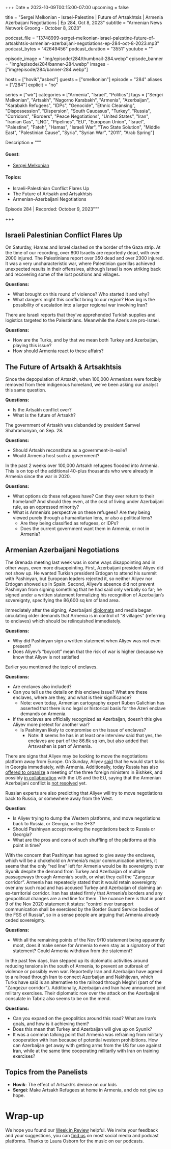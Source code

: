 +++
Date = 2023-10-09T00:15:00-07:00
upcoming = false


title = "Sergei Melkonian - Israel-Palestine | Future of Artsakhtsis | Armenia Azerbaijani Negotiations | Ep 284, Oct 8, 2023"
subtitle = "Armenian News Network Groong - October 8, 2023"

podcast_file = "13748999-sergei-melkonian-israel-palestine-future-of-artsakhtsis-armenian-azerbaijani-negotiations-ep-284-oct-8-2023.mp3"
podcast_bytes = "42649456"
podcast_duration = "3551"
youtube = ""

episode_image = "img/episode/284/thumbnail-284.webp"
episode_banner = "img/episode/284/banner-284.webp"
images = ["img/episode/284/banner-284.webp"]

hosts = ["hovik","asbed"]
guests = ["smelkonian"]
episode = "284"
aliases = ["/284"]
explicit = "no"

series = ["wir"]
categories = ["Armenia", "Israel", "Politics"]
tags = ["Sergei Melkonian", "Artsakh", "Nagorno Karabakh", "Armenia", "Azerbaijan", "Karabakh Refugees", "IDPs", "Genocide", "Ethnic Cleansing", "Dispossession", "Dispersion", "South Caucasus", "Turkey", "Russia", "Corridors", "Borders", "Peace Negotiations", "United States", "Iran", "Iranian Gas", "LNG", "Pipelines", "EU", "European Union", "Israel", "Palestine", "Fateh", "Hamas", "Israeli War", "Two State Solution", "Middle East", "Palestinian Cause", "Syria", "Syrian War", "2011", "Arab Spring"]

Description = """

#### Guest:
* [Sergei Melkonian](/guest/smelkonian)

#### Topics:
* Israeli-Palestinian Conflict Flares Up
* The Future of Artsakh and Artsakhtsis
* Armenian-Azerbaijani Negotiations

Episode 284 | Recorded: October 9, 2023"""

+++

## Israeli Palestinian Conflict Flares Up

On Saturday, Hamas and Israel clashed on the border of the Gaza strip. At the time of our recording, over 800 Israelis are reportedly dead, with over 2000 injured. The Palestinians report over 350 dead and over 2300 injured. It was a very uncharacteristic war, where Palestinian guerillas achieved unexpected results in their offensives, although Israel is now striking back and recovering some of the lost positions and villages.

**Questions:**
* What brought on this round of violence? Who started it and why?
* What dangers might this conflict bring to our region? How big is the possibility of escalation into a larger regional war involving Iran?

There are Israeli reports that they’ve apprehended Turkish supplies and logistics targeted to the Palestinians. Meanwhile the Azeris are pro-Israel.

**Questions:**
* How are the Turks, and by that we mean both Turkey and Azerbaijan, playing this issue?
* How should Armenia react to these affairs?


## The Future of Artsakh & Artsakhtsis

Since the depopulation of Artsakh, when 100,000 Armenians were forcibly removed from their indigenous homeland, we’ve been asking our analyst this same question.

**Questions:**
* Is the Artsakh conflict over?
* What is the future of Artsakh?

The government of Artsakh was disbanded by president Samvel Shahramanyan, on Sep. 28.

**Questions:**
* Should Artsakh reconstitute as a government-in-exile?
* Would Armenia host such a government?

In the past 2 weeks over 100,000 Artsakh refugees flooded into Armenia. This is on top of the additional 40-plus thousands who were already in Armenia since the war in 2020.

**Questions:**
* What options do these refugees have? Can they ever return to their homeland? And should they even, at the cost of living under Azerbaijani rule, as an oppressed minority?
* What is Armenia’s perspective on these refugees? Are they being viewed purely through a humanitarian lens, or also a political lens?
    * Are they being classified as refugees, or IDPs?
    * Does the current government want them in Armenia, or not in Armenia?


## Armenian Azerbaijani Negotiations

The Grenada meeting last week was in some ways disappointing and in other ways, even more disappointing. First, Azerbaijani president Aliyev did not show up. He wanted Turkish president Erdogan to attend his summit with Pashinyan, but European leaders rejected it, so neither Aliyev nor Erdogan showed up in Spain. Second, Aliyev’s absence did not prevent Pashinyan from signing something that he had said only verbally so far; he signed under a written statement formalizing his recognition of Azerbaijan’s sovereignty, specifying the 86,600 sq km of land area.

Immediately after the signing, Azerbaijani [diplomats](https://twitter.com/NasimiAghayev/status/1710735177213763796) and media began circulating older demands that Armenia is in control of “8 villages” (referring to enclaves) which should be relinquished immediately.

**Questions:**
* Why did Pashinyan sign a written statement when Aliyev was not even present?
* Does Aliyev’s “boycott” mean that the risk of war is higher (because we know that Aliyev is not satisfied 


Earlier you mentioned the topic of enclaves.

**Questions:**
* Are enclaves also included?
* Can you tell us the details on this enclave issue? What are these enclaves, where are they, and what is their significance?
    * Note: even today, Armenian cartography expert Ruben Galichian has asserted that there is no legal or historical basis for the Azeri enclave demands on Armenia.
* If the enclaves are officially recognized as Azerbaijan, doesn’t this give Aliyev more pretext for another war?
    * Is Pashinyan likely to compromise on the issue of enclaves?
        * Note: It seems he has in at least one interview said that yes, the enclaves are part of the 86.6k sq km, but also added that Artsvashen is part of Armenia.

There are signs that Aliyev may be looking to move the negotiations platform away from Europe. On Sunday, Aliyev [said](https://www.rferl.org/a/azerbaijan-aliyev-armenia-talks-georgia-karabakh/32628325.html) that he would start talks in Georgia immediately, with Armenia. Additionally, today Russia has also [offered to organize](https://armenpress.am/eng/news/1121507.html) a meeting of the three foreign ministers in Bishkek, and possibly [in collaboration](https://armenpress.am/eng/news/1121514.html) with the US and the EU, saying that  the Armenian Azerbaijani conflict is [not resolved](https://armenpress.am/eng/news/1121510.html) yet.

Russian experts are also predicting that Aliyev will try to move negotiations back to Russia, or somewhere away from the West.

**Question**:
* Is Aliyev trying to dump the Western platforms, and move negotiations back to Russia, or Georgia, or the 3+3?
* Should Pashinyan accept moving the negotiations back to Russia or Georgia?
* What  are the pros and cons of such shuffling of the platforms at this point in time?

With the concern that Pashinyan has agreed to give away the enclaves, which will be a chokehold on Armenia’s major communication arteries, it seems that the only “red line” left for Armenia would be its sovereignty over Syunik despite the demand from Turkey and Azerbaijan of multiple passageways through Armenia’s south, or what they call the “Zangezur corridor”. Armenia has repeatedly stated that it would retain sovereignty over any such road and has accused Turkey and Azerbaijan of claiming an ex-territorial corridor. Iran has stated firmly that Armenia’s borders and any geopolitical changes are a red line for them. The nuance here is that in point 9 of the Nov 2020 statement it states: “control over transport communication shall be exercised by the Border Guard Service bodies of the FSS of Russia”, so in a sense people are arguing that Armenia already ceded sovereignty.

**Questions:**
* With all the remaining points of the Nov 9/10 statement being apparently moot, does it make sense for Armenia to even stay as a signatory of that statement? Could Armenia withdraw from the statement?

In the past few days, Iran stepped up its diplomatic activities around reducing tensions in the south of Armenia, to prevent an outbreak of violence or possibly even war. Reportedly Iran and Azerbaijan have agreed to a railroad through Iran to connect Azerbaijan and Nakhijevan, which Turks have said is an alternative to the railroad through Meghri (part of the “Zangezur corridor”). Additionally, Azerbaijan and Iran have announced joint military exercises. Their diplomatic row over the attack on the Azerbaijani consulate in Tabriz also seems to be on the mend.

**Questions:**
* Can you expand on the geopolitics around this road? What are Iran’s goals, and how is it achieving them?
* Does this mean that Turkey and Azerbaijan will give up on Syunik?
* It was a common talking point that Armenia was refraining from military cooperation with Iran because of potential western prohibitions. How can Azerbaijan get away with getting arms from the US for use against Iran, while at the same time cooperating militarily with Iran on training exercises?


## Topics from the Panelists
* **Hovik**: The effect of Artsakh’s  demise on our kids
* **Sergei**: Make Artsakh Refugees at home in Armenia, and do not give up hope.

# Wrap-up

We hope you found our [Week in Review](https://podcasts.groong.org/) helpful. We invite your feedback and your suggestions, you can [find us](https://linktr.ee/groong) on most social media and podcast platforms. Thanks to Laura Osborn for the music on our podcasts.
